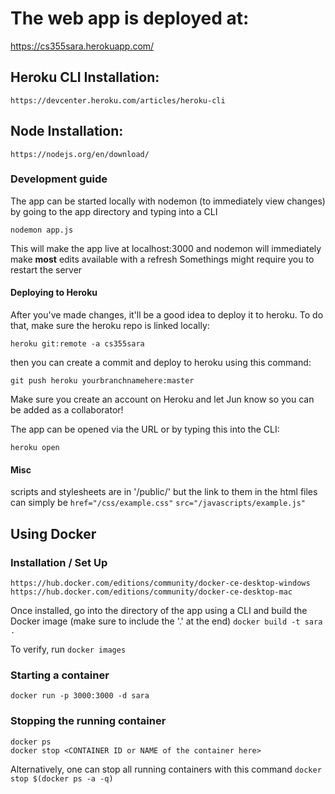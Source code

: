 # The web app is deployed at:
https://cs355sara.herokuapp.com/

## Heroku CLI Installation:
```https://devcenter.heroku.com/articles/heroku-cli```

## Node Installation:
```https://nodejs.org/en/download/```

### Development guide
The app can be started locally with nodemon (to immediately view changes) by going to the app directory and typing into a CLI

```nodemon app.js```

This will make the app live at localhost:3000 and nodemon will immediately make **most** edits available with a refresh
Somethings might require you to restart the server

#### Deploying to Heroku
After you've made changes, it'll be a good idea to deploy it to heroku.
To do that, make sure the heroku repo is linked locally:

```heroku git:remote -a cs355sara```

then you can create a commit and deploy to heroku using this command:

```git push heroku yourbranchnamehere:master```

Make sure you create an account on Heroku and let Jun know so you can be added as a collaborator!

The app can be opened via the URL or by typing this into the CLI:

```heroku open```

#### Misc
scripts and stylesheets are in '/public/' but the link to them in the html files can simply be 
```href="/css/example.css"```
```src="/javascripts/example.js"```

## Using Docker

### Installation / Set Up
```
https://hub.docker.com/editions/community/docker-ce-desktop-windows
https://hub.docker.com/editions/community/docker-ce-desktop-mac
```

Once installed, go into the directory of the app using a CLI and build the Docker image (make sure to include the '.' at the end)
```docker build -t sara .```

To verify, run
```docker images```

### Starting a container

```docker run -p 3000:3000 -d sara```

### Stopping the running container

```
docker ps
docker stop <CONTAINER ID or NAME of the container here>
```

Alternatively, one can stop all running containers with this command
```docker stop $(docker ps -a -q)```